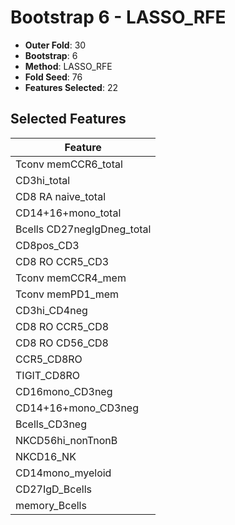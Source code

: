# Bootstrap 6 - LASSO_RFE

- **Outer Fold**: 30
- **Bootstrap**: 6
- **Method**: LASSO_RFE
- **Fold Seed**: 76
- **Features Selected**: 22

## Selected Features

| Feature |
|---------|
| Tconv memCCR6_total |
| CD3hi_total |
| CD8 RA naive_total |
| CD14+16+mono_total |
| Bcells CD27negIgDneg_total |
| CD8pos_CD3 |
| CD8 RO CCR5_CD3 |
| Tconv memCCR4_mem |
| Tconv memPD1_mem |
| CD3hi_CD4neg |
| CD8 RO CCR5_CD8 |
| CD8 RO CD56_CD8 |
| CCR5_CD8RO |
| TIGIT_CD8RO |
| CD16mono_CD3neg |
| CD14+16+mono_CD3neg |
| Bcells_CD3neg |
| NKCD56hi_nonTnonB |
| NKCD16_NK |
| CD14mono_myeloid |
| CD27IgD_Bcells |
| memory_Bcells |
